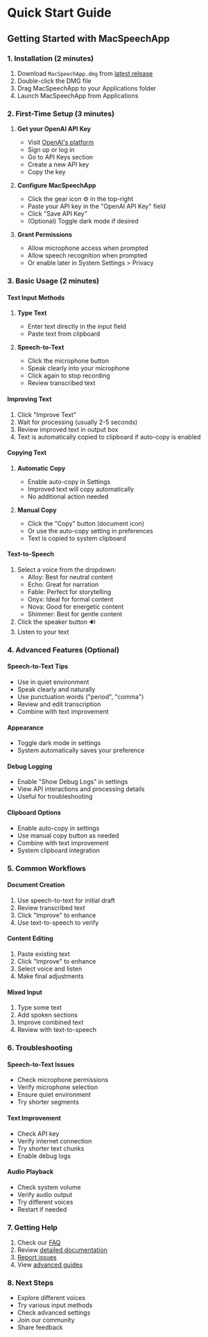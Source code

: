 # Quick Start Guide

## Getting Started with MacSpeechApp

### 1. Installation (2 minutes)
1. Download `MacSpeechApp.dmg` from [latest release](https://github.com/tmm22/MacSpeech/releases/latest)
2. Double-click the DMG file
3. Drag MacSpeechApp to your Applications folder
4. Launch MacSpeechApp from Applications

### 2. First-Time Setup (3 minutes)
1. **Get your OpenAI API Key**
   - Visit [OpenAI's platform](https://platform.openai.com)
   - Sign up or log in
   - Go to API Keys section
   - Create a new API key
   - Copy the key

2. **Configure MacSpeechApp**
   - Click the gear icon ⚙️ in the top-right
   - Paste your API key in the "OpenAI API Key" field
   - Click "Save API Key"
   - (Optional) Toggle dark mode if desired

3. **Grant Permissions**
   - Allow microphone access when prompted
   - Allow speech recognition when prompted
   - Or enable later in System Settings > Privacy

### 3. Basic Usage (2 minutes)

#### Text Input Methods
1. **Type Text**
   - Enter text directly in the input field
   - Paste text from clipboard

2. **Speech-to-Text**
   - Click the microphone button
   - Speak clearly into your microphone
   - Click again to stop recording
   - Review transcribed text

#### Improving Text
1. Click "Improve Text"
2. Wait for processing (usually 2-5 seconds)
3. Review improved text in output box
4. Text is automatically copied to clipboard if auto-copy is enabled

#### Copying Text
1. **Automatic Copy**
   - Enable auto-copy in Settings
   - Improved text will copy automatically
   - No additional action needed

2. **Manual Copy**
   - Click the "Copy" button (document icon)
   - Or use the auto-copy setting in preferences
   - Text is copied to system clipboard

#### Text-to-Speech
1. Select a voice from the dropdown:
   - Alloy: Best for neutral content
   - Echo: Great for narration
   - Fable: Perfect for storytelling
   - Onyx: Ideal for formal content
   - Nova: Good for energetic content
   - Shimmer: Best for gentle content
2. Click the speaker button 🔊
3. Listen to your text

### 4. Advanced Features (Optional)

#### Speech-to-Text Tips
- Use in quiet environment
- Speak clearly and naturally
- Use punctuation words ("period", "comma")
- Review and edit transcription
- Combine with text improvement

#### Appearance
- Toggle dark mode in settings
- System automatically saves your preference

#### Debug Logging
- Enable "Show Debug Logs" in settings
- View API interactions and processing details
- Useful for troubleshooting

#### Clipboard Options
- Enable auto-copy in settings
- Use manual copy button as needed
- Combine with text improvement
- System clipboard integration

### 5. Common Workflows

#### Document Creation
1. Use speech-to-text for initial draft
2. Review transcribed text
3. Click "Improve" to enhance
4. Use text-to-speech to verify

#### Content Editing
1. Paste existing text
2. Click "Improve" to enhance
3. Select voice and listen
4. Make final adjustments

#### Mixed Input
1. Type some text
2. Add spoken sections
3. Improve combined text
4. Review with text-to-speech

### 6. Troubleshooting

#### Speech-to-Text Issues
- Check microphone permissions
- Verify microphone selection
- Ensure quiet environment
- Try shorter segments

#### Text Improvement
- Check API key
- Verify internet connection
- Try shorter text chunks
- Enable debug logs

#### Audio Playback
- Check system volume
- Verify audio output
- Try different voices
- Restart if needed

### 7. Getting Help
1. Check our [FAQ](faq.md)
2. Review [detailed documentation](index.md)
3. [Report issues](https://github.com/tmm22/MacSpeech/issues)
4. View [advanced guides](advanced-usage.md)

### 8. Next Steps
- Explore different voices
- Try various input methods
- Check advanced settings
- Join our community
- Share feedback 